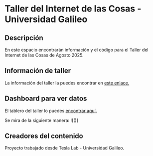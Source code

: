 # Taller del Internet de las Cosas - Universidad Galileo

## Descripción
En este espacio encontrarán información y el código para el Taller del Internet de las Cosas de Agosto 2025.

## Información de taller
La información del taller la puedes encontrar en [este enlace.](https://docs.google.com/presentation/d/1Pjtotb8dpMPIsL7xJ11GnL9UcO_gBumB8xPCtPRBUjM/edit?usp=sharing)

## Dashboard para ver datos
El tablero del taller lo puedes [encontrar aquí.](http://galiot2.galileo.edu:1880/ui/#!/3?socketid=kj69TJkdZyDwcysQAAGv)

Se mira de la siguiente manera:
![()]

## Creadores del contenido
Proyecto trabajado desde Tesla Lab - Universidad Galileo.
